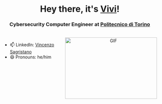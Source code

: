 <h1 align="center">
  Hey there, it's <a href="https://github.com/gab-palmeri/" target="blank">Vivi</a>!
</h1>
<h3 align="center">Cybersecurity Computer Engineer at <a href="www.polito.it">Politecnico di Torino</a></h3>

<br>

<a target="_blank" align="center">
  <img align="right" top="500" height="200" width="300" alt="GIF" src="https://media0.giphy.com/media/HoffxyN8ghVuw/giphy.gif?cid=790b761112108146b14de61296b1b9162eb157c0d03bb061&rid=giphy.gif&ct=g">
</a>

- 📫 LinkedIn: <a href="https://www.linkedin.com/in/vincenzo-sagristano-934874181/" target="blank">Vincenzo Sagristano</a>
- 😄 Pronouns: he/him
